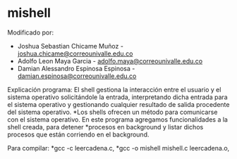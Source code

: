 # mishell

Modificado por: 
* Joshua Sebastian Chicame Muñoz - joshua.chicame@correounivalle.edu.co
* Adolfo Leon Maya Garcia - adolfo.maya@correounivalle.edu.co
* Damian Alessandro Espinosa Espinosa - damian.espinosa@correounivalle.edu.co

Explicación programa: 
El shell gestiona la interacción entre el usuario y el sistema operativo 
solicitándole la entrada, interpretando dicha entrada para el sistema operativo y gestionando cualquier
resultado de salida procedente del sistema operativo. *Los shells ofrecen un método para comunicarse con 
el sistema operativo. En este programa agregamos funcionalidades a la shell creada, 
para detener *procesos en background y listar dichos procesos que están corriendo en el background.

Para compilar:
*gcc -c leercadena.c,
*gcc -o mishell mishell.c leercadena.o,


